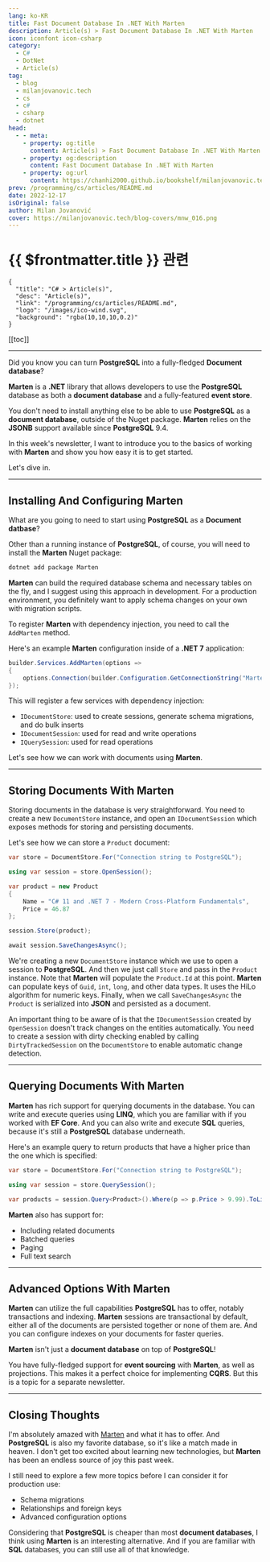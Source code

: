 ```yaml
---
lang: ko-KR
title: Fast Document Database In .NET With Marten
description: Article(s) > Fast Document Database In .NET With Marten
icon: iconfont icon-csharp
category: 
  - C#
  - DotNet
  - Article(s)
tag: 
  - blog
  - milanjovanovic.tech
  - cs
  - c#
  - csharp
  - dotnet
head:
  - - meta:
    - property: og:title
      content: Article(s) > Fast Document Database In .NET With Marten
    - property: og:description
      content: Fast Document Database In .NET With Marten
    - property: og:url
      content: https://chanhi2000.github.io/bookshelf/milanjovanovic.tech/fast-document-database-in-net-with-marten.html
prev: /programming/cs/articles/README.md
date: 2022-12-17
isOriginal: false
author: Milan Jovanović
cover: https://milanjovanovic.tech/blog-covers/mnw_016.png
---
```


# {{ $frontmatter.title }} 관련

```component VPCard
{
  "title": "C# > Article(s)",
  "desc": "Article(s)",
  "link": "/programming/cs/articles/README.md",
  "logo": "/images/ico-wind.svg",
  "background": "rgba(10,10,10,0.2)"
}
```

[[toc]]

---

<SiteInfo
  name="Fast Document Database In .NET With Marten"
  desc="Did you know you can turn PostgreSQL into a fully-fledged Document database? Marten is a .NET library that allows developers to use the PostgreSQL database as both a document database and a fully-featured event store. You don't need to install anything else to be able to use PostgreSQL as a document database, outside of the Nuget pacakge. Marten relies on the JSONB support available since PostgreSQL 9.4. In this week's newsletter, I want to introduce you to the basics of working with Marten and show you how easy it is to get started."
  url="https://milanjovanovic.tech/blog/fast-document-database-in-net-with-marten/"
  logo="https://milanjovanovic.tech/profile_favicon.png"
  preview="https://milanjovanovic.tech/blog-covers/mnw_016.png"/>

Did you know you can turn **PostgreSQL** into a fully-fledged **Document database**?

**Marten** is a **.NET** library that allows developers to use the **PostgreSQL** database as both a **document database** and a fully-featured **event store**.

You don't need to install anything else to be able to use **PostgreSQL** as a **document database**, outside of the Nuget package. **Marten** relies on the **JSONB** support available since **PostgreSQL** 9.4.

In this week's newsletter, I want to introduce you to the basics of working with **Marten** and show you how easy it is to get started.

Let's dive in.

---

## Installing And Configuring Marten

What are you going to need to start using **PostgreSQL** as a **Document datbase**?

Other than a running instance of **PostgreSQL**, of course, you will need to install the **Marten** Nuget package:

```sh
dotnet add package Marten
```

**Marten** can build the required database schema and necessary tables on the fly, and I suggest using this approach in development. For a production environment, you definitely want to apply schema changes on your own with migration scripts.

To register **Marten** with dependency injection, you need to call the `AddMarten`
method.

Here's an example **Marten** configuration inside of a **.NET 7** application:

```cs
builder.Services.AddMarten(options =>
{
    options.Connection(builder.Configuration.GetConnectionString("Marten"));
});
```

This will register a few services with dependency injection:

- `IDocumentStore`: used to create sessions, generate schema migrations, and do bulk inserts
- `IDocumentSession`: used for read and write operations
- `IQuerySession`: used for read operations

Let's see how we can work with documents using **Marten**.

---

## Storing Documents With Marten

Storing documents in the database is very straightforward. You need to create a new `DocumentStore` instance, and open an `IDocumentSession` which exposes methods for storing and persisting documents.

Let's see how we can store a `Product` document:

```cs
var store = DocumentStore.For("Connection string to PostgreSQL");

using var session = store.OpenSession();

var product = new Product
{
    Name = "C# 11 and .NET 7 - Modern Cross-Platform Fundamentals",
    Price = 46.87
};

session.Store(product);

await session.SaveChangesAsync();
```

We're creating a new `DocumentStore` instance which we use to open a session to **PostgreSQL**. And then we just call `Store` and pass in the `Product` instance. Note that **Marten** will populate the `Product.Id` at this point. **Marten** can populate keys of `Guid`, `int`, `long`, and other data types. It uses the HiLo algorithm for numeric keys. Finally, when we call `SaveChangesAsync` the `Product` is serialized into **JSON** and persisted as a document.

An important thing to be aware of is that the `IDocumentSession` created by `OpenSession` doesn't track changes on the entities automatically. You need to create a session with dirty checking enabled by calling `DirtyTrackedSession` on the `DocumentStore` to enable automatic change detection.

---

## Querying Documents With Marten

**Marten** has rich support for querying documents in the database. You can write and execute queries using **LINQ**, which you are familiar with if you worked with **EF Core**. And you can also write and execute **SQL** queries, because it's still a **PostgreSQL** database underneath.

Here's an example query to return products that have a higher price than the one which is specified:

```cs
var store = DocumentStore.For("Connection string to PostgreSQL");

using var session = store.QuerySession();

var products = session.Query<Product>().Where(p => p.Price > 9.99).ToList();
```

**Marten** also has support for:

- Including related documents
- Batched queries
- Paging
- Full text search

---

## Advanced Options With Marten

**Marten** can utilize the full capabilities **PostgreSQL** has to offer, notably transactions and indexing. **Marten** sessions are transactional by default, either all of the documents are persisted together or none of them are. And you can configure indexes on your documents for faster queries.

**Marten** isn't just a **document database** on top of **PostgreSQL**!

You have fully-fledged support for **event sourcing** with **Marten**, as well as projections. This makes it a perfect choice for implementing **CQRS**. But this is a topic for a separate newsletter.

---

## Closing Thoughts

I'm absolutely amazed with [<FontIcon icon="fas fa-globe"/>Marten](https://martendb.io/) and what it has to offer. And **PostgreSQL** is also my favorite database, so it's like a match made in heaven. I don't get too excited about learning new technologies, but **Marten** has been an endless source of joy this past week.

I still need to explore a few more topics before I can consider it for production use:

- Schema migrations
- Relationships and foreign keys
- Advanced configuration options

Considering that **PostgreSQL** is cheaper than most **document databases**, I think using **Marten** is an interesting alternative. And if you are familiar with **SQL** databases, you can still use all of that knowledge.


